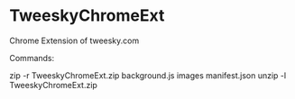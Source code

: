 # TweeskyChromeExt
Chrome Extension of tweesky.com

Commands:

zip -r TweeskyChromeExt.zip background.js images manifest.json
unzip -l TweeskyChromeExt.zip
